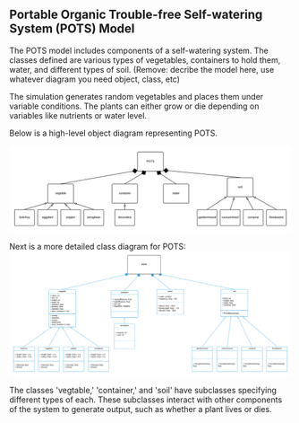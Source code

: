 ## **P**ortable **O**rganic **T**rouble-free **S**elf-watering System (**POTS**) Model

The POTS model includes components of a self-watering system. The classes defined are various types of vegetables, containers to hold them, water, and different types of soil.
(Remove: decribe the model here, use whatever diagram you need object, class, etc)

The simulation generates random vegetables and places them under variable conditions. The plants can either grow or die depending on variables like nutrients or water level.

Below is a high-level object diagram representing POTS.

![POTS object diagram](../../images/POTSobjectdiagram.png)

Next is a more detailed class diagram for POTS:
![POTS class diagram](../../images/POTSclassdiagram.png)

The classes 'vegtable,' 'container,' and 'soil' have subclasses specifying different types of each. These subclasses interact with other components of the system to generate output, such as whether a plant lives or dies.